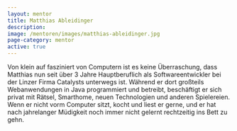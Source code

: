 ```yaml
---
layout: mentor
title: Matthias Ableidinger
description: 
image: /mentoren/images/matthias-ableidinger.jpg
page-category: mentor
active: true
---
```


Von klein auf fasziniert von Computern ist es keine Überraschung, dass Matthias nun seit über 3 Jahre Hauptberuflich als Softwareentwickler bei der Linzer Firma Catalysts unterwegs ist. Während er dort großteils Webanwendungen in Java programmiert und betreibt, beschäftigt er sich privat mit Rätsel, Smarthome, neuen Technologien und anderen Spielereien. Wenn er nicht vorm Computer sitzt, kocht und liest er gerne, und er hat nach jahrelanger Müdigkeit noch immer nicht gelernt rechtzeitig ins Bett zu gehn.
